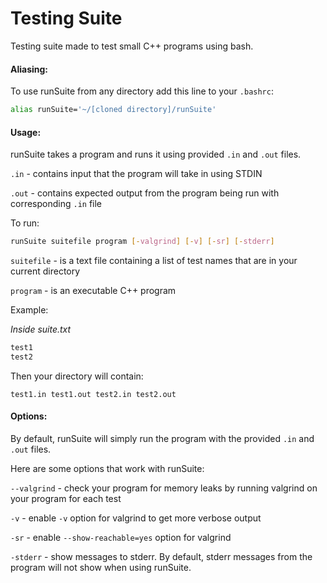 # Testing Suite

Testing suite made to test small C++ programs using bash.

#### Aliasing:

To use runSuite from any directory add this line to your `.bashrc`:

```bash
alias runSuite='~/[cloned directory]/runSuite'
```

#### Usage:

runSuite takes a program and runs it using provided `.in` and `.out` files. 

`.in` - contains input that the program will take in using STDIN

`.out` - contains expected output from the program being run with corresponding `.in` file

To run:

```bash
runSuite suitefile program [-valgrind] [-v] [-sr] [-stderr]
```

`suitefile` - is a text file containing a list of test names that are in your current directory

`program` - is an executable C++ program

Example:

*Inside suite.txt*

```bash
test1
test2
```

Then your directory will contain:

```
test1.in test1.out test2.in test2.out
```

#### Options:

By default, runSuite will simply run the program with the provided `.in` and `.out` files.

Here are some options that work with runSuite:

`--valgrind` - check your program for memory leaks by running valgrind on your program for each test

`-v` - enable `-v` option for valgrind to get more verbose output

`-sr` - enable `--show-reachable=yes` option for valgrind

`-stderr` - show messages to stderr. By default, stderr messages from the program will not show when using runSuite.
